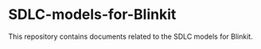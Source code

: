 # SDLC-models-for-Blinkit
This repository contains documents related to the SDLC models for Blinkit.
